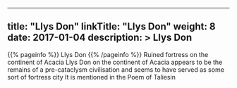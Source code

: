 
---
title: "Llys Don"
linkTitle: "Llys Don"
weight: 8
date: 2017-01-04
description: >
 Llys Don
---

{{% pageinfo %}}
Llys Don
{{% /pageinfo %}}
Ruined fortress on the continent of Acacia  Llys Don on the continent of Acacia appears to be the remains of a pre-cataclysm civilisation and seems to have served as some sort of fortress city  It is mentioned in the Poem of Taliesin
